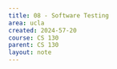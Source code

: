 ```yaml
---
title: 08 - Software Testing
area: ucla
created: 2024-57-20
course: CS 130
parent: CS 130
layout: note
---
```

